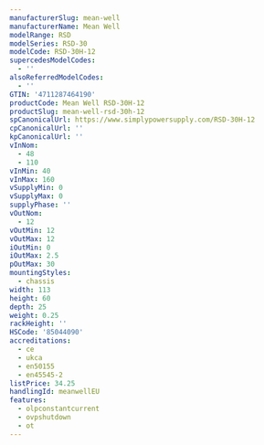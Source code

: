 ```yaml
---
manufacturerSlug: mean-well
manufacturerName: Mean Well
modelRange: RSD
modelSeries: RSD-30
modelCode: RSD-30H-12
supercedesModelCodes:
  - ''
alsoReferredModelCodes:
  - ''
GTIN: '4711287464190'
productCode: Mean Well RSD-30H-12
productSlug: mean-well-rsd-30h-12
spCanonicalUrl: https://www.simplypowersupply.com/RSD-30H-12
cpCanonicalUrl: ''
kpCanonicalUrl: ''
vInNom:
  - 48
  - 110
vInMin: 40
vInMax: 160
vSupplyMin: 0
vSupplyMax: 0
supplyPhase: ''
vOutNom:
  - 12
vOutMin: 12
vOutMax: 12
iOutMin: 0
iOutMax: 2.5
pOutMax: 30
mountingStyles:
  - chassis
width: 113
height: 60
depth: 25
weight: 0.25
rackHeight: ''
HSCode: '85044090'
accreditations:
  - ce
  - ukca
  - en50155
  - en45545-2
listPrice: 34.25
handlingId: meanwellEU
features:
  - olpconstantcurrent
  - ovpshutdown
  - ot
---
```

